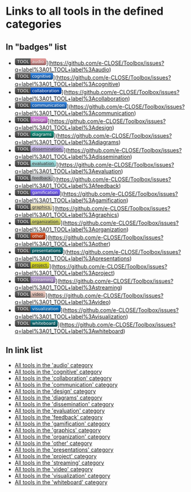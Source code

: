 # Links to all tools in the defined categories

## In "badges" list

- <img src="images/audio.png" align="bottom">](https://github.com/e-CLOSE/Toolbox/issues?q=label%3A01_TOOL+label%3Aaudio)
- <img src="images/cognitive.png" align="bottom">](https://github.com/e-CLOSE/Toolbox/issues?q=label%3A01_TOOL+label%3Acognitive)
- <img src="images/collaboration.png" align="bottom">](https://github.com/e-CLOSE/Toolbox/issues?q=label%3A01_TOOL+label%3Acollaboration)
- <img src="images/communication.png" align="bottom">](https://github.com/e-CLOSE/Toolbox/issues?q=label%3A01_TOOL+label%3Acommunication)
- <img src="images/design.png" align="bottom">](https://github.com/e-CLOSE/Toolbox/issues?q=label%3A01_TOOL+label%3Adesign)
- <img src="images/diagrams.png" align="bottom">](https://github.com/e-CLOSE/Toolbox/issues?q=label%3A01_TOOL+label%3Adiagrams)
- <img src="images/dissemination.png" align="bottom">](https://github.com/e-CLOSE/Toolbox/issues?q=label%3A01_TOOL+label%3Adissemination)
- <img src="images/evaluation.png" align="bottom">](https://github.com/e-CLOSE/Toolbox/issues?q=label%3A01_TOOL+label%3Aevaluation)
- <img src="images/feedback.png" align="bottom">](https://github.com/e-CLOSE/Toolbox/issues?q=label%3A01_TOOL+label%3Afeedback)
- <img src="images/gamification.png" align="bottom">](https://github.com/e-CLOSE/Toolbox/issues?q=label%3A01_TOOL+label%3Agamification)
- <img src="images/graphics.png" align="bottom">](https://github.com/e-CLOSE/Toolbox/issues?q=label%3A01_TOOL+label%3Agraphics)
- <img src="images/organization.png" align="bottom">](https://github.com/e-CLOSE/Toolbox/issues?q=label%3A01_TOOL+label%3Aorganization)
- <img src="images/other.png" align="bottom">](https://github.com/e-CLOSE/Toolbox/issues?q=label%3A01_TOOL+label%3Aother)
- <img src="images/presentations.png" align="bottom">](https://github.com/e-CLOSE/Toolbox/issues?q=label%3A01_TOOL+label%3Apresentations)
- <img src="images/project.png" align="bottom">](https://github.com/e-CLOSE/Toolbox/issues?q=label%3A01_TOOL+label%3Aproject)
- <img src="images/streaming.png" align="bottom">](https://github.com/e-CLOSE/Toolbox/issues?q=label%3A01_TOOL+label%3Astreaming)
- <img src="images/video.png" align="bottom">](https://github.com/e-CLOSE/Toolbox/issues?q=label%3A01_TOOL+label%3Avideo)
- <img src="images/visualization.png" align="bottom">](https://github.com/e-CLOSE/Toolbox/issues?q=label%3A01_TOOL+label%3Avisualization)
- <img src="images/whiteboard.png" align="bottom">](https://github.com/e-CLOSE/Toolbox/issues?q=label%3A01_TOOL+label%3Awhiteboard)
 
## In link list

- [All tools in the 'audio' category](https://github.com/e-CLOSE/Toolbox/issues?q=label%3A01_TOOL+label%3Aaudio)
- [All tools in the 'cognitive' category](https://github.com/e-CLOSE/Toolbox/issues?q=label%3A01_TOOL+label%3Acognitive)
- [All tools in the 'collaboration' category](https://github.com/e-CLOSE/Toolbox/issues?q=label%3A01_TOOL+label%3Acollaboration)
- [All tools in the 'communication' category](https://github.com/e-CLOSE/Toolbox/issues?q=label%3A01_TOOL+label%3Acommunication)
- [All tools in the 'design' category](https://github.com/e-CLOSE/Toolbox/issues?q=label%3A01_TOOL+label%3Adesign)
- [All tools in the 'diagrams' category](https://github.com/e-CLOSE/Toolbox/issues?q=label%3A01_TOOL+label%3Adiagrams)
- [All tools in the 'dissemination' category](https://github.com/e-CLOSE/Toolbox/issues?q=label%3A01_TOOL+label%3Adissemination)
- [All tools in the 'evaluation' category](https://github.com/e-CLOSE/Toolbox/issues?q=label%3A01_TOOL+label%3Aevaluation)
- [All tools in the 'feedback' category](https://github.com/e-CLOSE/Toolbox/issues?q=label%3A01_TOOL+label%3Afeedback)
- [All tools in the 'gamification' category](https://github.com/e-CLOSE/Toolbox/issues?q=label%3A01_TOOL+label%3Agamification)
- [All tools in the 'graphics' category](https://github.com/e-CLOSE/Toolbox/issues?q=label%3A01_TOOL+label%3Agraphics)
- [All tools in the 'organization' category](https://github.com/e-CLOSE/Toolbox/issues?q=label%3A01_TOOL+label%3Aorganization)
- [All tools in the 'other' category](https://github.com/e-CLOSE/Toolbox/issues?q=label%3A01_TOOL+label%3Aother)
- [All tools in the 'presentations' category](https://github.com/e-CLOSE/Toolbox/issues?q=label%3A01_TOOL+label%3Apresentations)
- [All tools in the 'project' category](https://github.com/e-CLOSE/Toolbox/issues?q=label%3A01_TOOL+label%3Aproject)
- [All tools in the 'streaming' category](https://github.com/e-CLOSE/Toolbox/issues?q=label%3A01_TOOL+label%3Astreaming)
- [All tools in the 'video' category](https://github.com/e-CLOSE/Toolbox/issues?q=label%3A01_TOOL+label%3Avideo)
- [All tools in the 'visualization' category](https://github.com/e-CLOSE/Toolbox/issues?q=label%3A01_TOOL+label%3Avisualization)
- [All tools in the 'whiteboard' category](https://github.com/e-CLOSE/Toolbox/issues?q=label%3A01_TOOL+label%3Awhiteboard)
